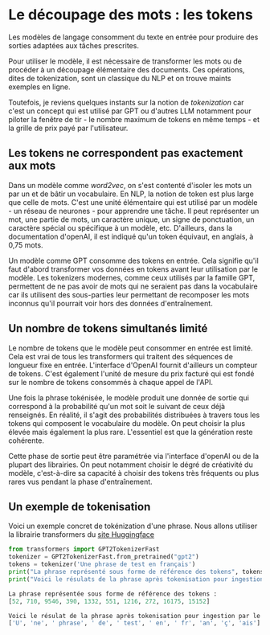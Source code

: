 # Le découpage des mots : les tokens

Les modèles de langage consomment du texte en entrée pour produire des sorties adaptées aux tâches prescrites. 

Pour utiliser le modèle, il est nécessaire de transformer les mots ou de procéder à un découpage élémentaire des documents. Ces opérations, dites de tokenization, sont un classique du NLP et on trouve maints exemples en ligne. 

Toutefois, je reviens quelques instants sur la notion de *tokenization* car c'est un concept qui est utilisé par GPT ou d'autres LLM notamment pour piloter la fenêtre de tir - le nombre maximum de tokens en même temps - et la grille de prix payé par l'utilisateur. 

## Les tokens ne correspondent pas exactement aux mots 

Dans un modèle comme *word2vec*, on s'est contenté d'isoler les mots un par un et de bâtir un vocabulaire. En NLP, la notion de token est plus large que celle de mots. C'est une unité élémentaire qui est utilisé par un modèle - un réseau de neurones - pour apprendre une tâche. Il peut représenter un mot, une partie de mots, un caractère unique, un signe de ponctuation, un caractère spécial ou spécifique à un modèle, etc. D'ailleurs, dans la documentation d'openAI, il est indiqué qu'un token équivaut, en anglais, à 0,75 mots.


Un modèle comme GPT consomme des tokens en entrée. Cela signifie qu'il faut d'abord transformer vos données en tokens avant leur utilisation par le modèle. Les tokenizers modernes, comme ceux utilisés par la famille GPT, permettent de ne pas avoir de mots qui ne seraient pas dans la vocabulaire car ils utilisent des sous-parties leur permettant de recomposer les mots inconnus qu'il pourrait voir hors des données d'entraînement.

## Un nombre de tokens simultanés limité

Le nombre de tokens que le modèle peut consommer en entrée est limité. Cela est vrai de tous les transformers qui traitent des séquences de longueur fixe en entrée. L'interface d'OpenAI fournit d'ailleurs un compteur de tokens. C'est également l'unité de mesure du prix facturé qui est fondé sur le nombre de tokens consommés à chaque appel de l'API.

Une fois la phrase tokénisée, le modèle produit une donnée de sortie qui correspond à la probabilité qu'un mot soit le suivant de ceux déjà renseignés. En réalité, il s'agit des probabilités distribuées à travers tous les tokens qui composent le vocabulaire du modèle. On peut choisir la plus élevée mais également la plus rare. L'essentiel est que la génération reste cohérente. 

Cette phase de sortie peut être paramétrée via l'interface d'openAI ou de la plupart des librairies. On peut notamment choisir le dégré de créativité du modèle, c'est-à-dire sa capacité à choisir des tokens très fréquents ou plus rares vus pendant la phase d'entraînement.

## Un exemple de tokenisation 

Voici un exemple concret de tokénization d'une phrase. Nous allons utiliser la librairie transformers du [site Huggingface](https://huggingface.co/)



```py
from transformers import GPT2TokenizerFast
tokenizer = GPT2TokenizerFast.from_pretrained("gpt2")
tokens = tokenizer('Une phrase de test en français')
print("La phrase représenté sous forme de référence des tokens", tokens['input_ids'])
print("Voici le résulats de la phrase après tokenisation pour ingestion par le modèle GPT2 (ancêtre de GPT3) : ", [tokenizer.decode(tok) for tok in tokens['input_ids']])

La phrase représentée sous forme de référence des tokens : 
[52, 710, 9546, 390, 1332, 551, 1216, 272, 16175, 15152] 

Voici le résulat de la phrase après tokenisation pour ingestion par le modèle GPT2 (ancêtre de GPT3) : 
['U', 'ne', ' phrase', ' de', ' test', ' en', ' fr', 'an', 'ç', 'ais']

```